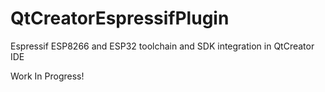 # QtCreatorEspressifPlugin
Espressif ESP8266 and ESP32 toolchain and SDK integration in QtCreator IDE

Work In Progress!
